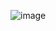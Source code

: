 ![image](https://user-images.githubusercontent.com/91195065/197657244-c853859d-7818-4ba6-9345-8da0bcfbc6b9.png)
